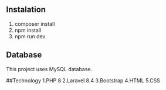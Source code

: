 ## Instalation
1. composer install
2. npm install
3. npm run dev

## Database
This project uses MySQL database.

##Technology
1.PHP 8
2.Laravel 8.4
3.Bootstrap
4.HTML
5.CSS
